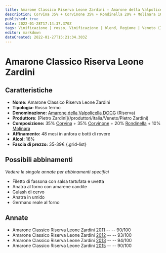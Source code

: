 ```yaml
---
title: Amarone Classico Riserva Leone Zardini – Amarone della Valpolicella Classico Riserva DOCG – Pietro Zardini – Veneto (IT) – 35-39€ – 4★-5★
description: Corvina 35% + Corvinone 35% + Rondinella 20% + Molinara 10% | Filetto di fassona – Anatra al forno – Gulash di cervo – Anatra in umido – Germano reale al forno
published: true
date: 2022-01-28T17:14:37.370Z
tags: Vinificazione | rosso, Vinificazione | blend, Regione | Veneto (IT), Vinificazione | fermo, Prezzi | 35-39€, Vitigni | Corvina, Vitigni | Rondinella, Alimento | anatra, Vitigni | Corvinone, Vitigni | Molinara, Alimento | fassona, Alimento | cervo, Alimento | gulash, Cottura | in umido, Alimento | germano, Cottura | al forno
editor: markdown
dateCreated: 2022-01-27T15:21:34.303Z
---
```


# Amarone Classico Riserva Leone Zardini

## Caratteristiche
- **Nome:** <span class="nome">Amarone Classico Riserva Leone Zardini</span>
- **Tipologia:** Rosso fermo
- **Denominazione:** <span class="denominazione">[Amarone della Valpolicella DOCG](/denominazioni/Italia/Veneto/DOCG/Amarone-della-Valpolicella) (Riserva)</span>
- **Produttore:** <span class="cantina">[Pietro Zardini](/produttori/Italia/Veneto/Pietro Zardini)</span> 
- **Composizione:** 35% [Corvina](/vitigni/Italia/bacca-nera/corvina) + 35% [Corvinone](/vitigni/Italia/bacca-nera/corvinone) + 20% [Rondinella](/vitigni/Italia/bacca-nera/rondinella) + 10% [Molinara](/vitigni/Italia/bacca-nera/molinara)
- **Affinamento:** 48 mesi in anfora e botti di rovere 
- **Alcol:** 16%
- **Fascia di prezzo:** 35-39€
{.grid-list}

## Possibili abbinamenti
*Vedere le singole annate per abbinamenti specifici*

- Filetto di fassona con salsa tartufata e uvetta
- Anatra al forno con amarene candite
- Gulash di cervo
- Anatra in umido
- Germano reale al forno

## Annate
- Amarone Classico Riserva Leone Zardini [2011](vini/Italia/Veneto/Amarone-Classico-Riserva-Pietro-Zardini/Leone-Zardini/2011) -- <span class="star-4"></span> -- 90/100
- Amarone Classico Riserva Leone Zardini [2012](vini/Italia/Veneto/Amarone-Classico-Riserva-Pietro-Zardini/Leone-Zardini/2012) -- <span class="star-5"></span> -- 93/100
- Amarone Classico Riserva Leone Zardini [2013](vini/Italia/Veneto/Amarone-Classico-Riserva-Pietro-Zardini/Leone-Zardini/2013) -- <span class="star-5"></span> -- 94/100
- Amarone Classico Riserva Leone Zardini [2015](vini/Italia/Veneto/Amarone-Classico-Riserva-Pietro-Zardini/Leone-Zardini/2015) -- <span class="star-4"></span> -- 90/100

